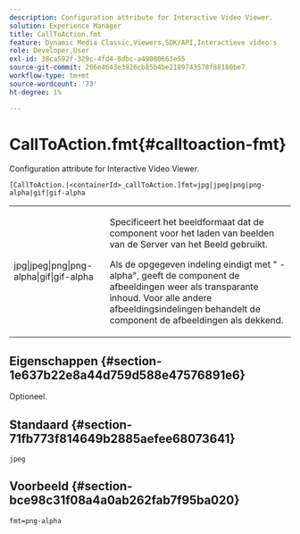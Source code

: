 ```yaml
---
description: Configuration attribute for Interactive Video Viewer.
solution: Experience Manager
title: CallToAction.fmt
feature: Dynamic Media Classic,Viewers,SDK/API,Interactieve video's
role: Developer,User
exl-id: 38ca592f-329c-4fd4-8dbc-a49000663e55
source-git-commit: 206e4643e3926cb85b4be2189743578f88180be7
workflow-type: tm+mt
source-wordcount: '73'
ht-degree: 1%

---
```


# CallToAction.fmt{#calltoaction-fmt}

Configuration attribute for Interactive Video Viewer.

`[CallToAction.|<containerId>_callToAction.]fmt=jpg|jpeg|png|png-alpha|gif|gif-alpha`

<table id="table_441553CD34C94A58A9D7CBF772DEDDB6"> 
 <tbody> 
  <tr> 
   <td colname="col1"> <p> <span class="codeph"> jpg|jpeg|png|png-alpha|gif|gif-alpha</span> </p> </td> 
   <td colname="col2"> <p> Specificeert het beeldformaat dat de component voor het laden van beelden van de Server van het Beeld gebruikt. </p> <p>Als de opgegeven indeling eindigt met "<span class="codeph"> -alpha</span>", geeft de component de afbeeldingen weer als transparante inhoud. Voor alle andere afbeeldingsindelingen behandelt de component de afbeeldingen als dekkend. </p> </td> 
  </tr> 
 </tbody> 
</table>

## Eigenschappen {#section-1e637b22e8a44d759d588e47576891e6}

Optioneel.

## Standaard {#section-71fb773f814649b2885aefee68073641}

`jpeg`

## Voorbeeld {#section-bce98c31f08a4a0ab262fab7f95ba020}

```
fmt=png-alpha
```

